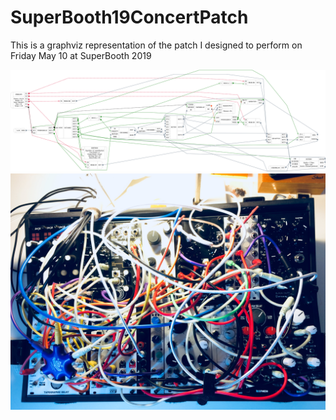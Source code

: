 # SuperBooth19ConcertPatch
This is a graphviz representation of the patch I designed to perform on Friday May 10 at SuperBooth 2019

![patch_graph]( /Vogel_SuperBooth19a.png )
![ref_photo]( /IMG_1228.jpg )
